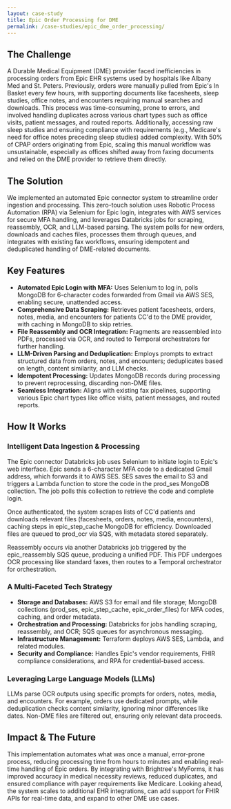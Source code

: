 ```yaml
---
layout: case-study
title: Epic Order Processing for DME
permalink: /case-studies/epic_dme_order_processing/
---
```


## The Challenge

A Durable Medical Equipment (DME) provider faced inefficiencies in processing orders from Epic EHR systems used by hospitals like Albany Med and St. Peters. Previously, orders were manually pulled from Epic's In Basket every few hours, with supporting documents like facesheets, sleep studies, office notes, and encounters requiring manual searches and downloads. This process was time-consuming, prone to errors, and involved handling duplicates across various chart types such as office visits, patient messages, and routed reports. Additionally, accessing raw sleep studies and ensuring compliance with requirements (e.g., Medicare's need for office notes preceding sleep studies) added complexity. With 50% of CPAP orders originating from Epic, scaling this manual workflow was unsustainable, especially as offices shifted away from faxing documents and relied on the DME provider to retrieve them directly.

## The Solution

We implemented an automated Epic connector system to streamline order ingestion and processing. This zero-touch solution uses Robotic Process Automation (RPA) via Selenium for Epic login, integrates with AWS services for secure MFA handling, and leverages Databricks jobs for scraping, reassembly, OCR, and LLM-based parsing. The system polls for new orders, downloads and caches files, processes them through queues, and integrates with existing fax workflows, ensuring idempotent and deduplicated handling of DME-related documents.

## Key Features

* **Automated Epic Login with MFA:** Uses Selenium to log in, polls MongoDB for 6-character codes forwarded from Gmail via AWS SES, enabling secure, unattended access.
* **Comprehensive Data Scraping:** Retrieves patient facesheets, orders, notes, media, and encounters for patients CC'd to the DME provider, with caching in MongoDB to skip retries.
* **File Reassembly and OCR Integration:** Fragments are reassembled into PDFs, processed via OCR, and routed to Temporal orchestrators for further handling.
* **LLM-Driven Parsing and Deduplication:** Employs prompts to extract structured data from orders, notes, and encounters; deduplicates based on length, content similarity, and LLM checks.
* **Idempotent Processing:** Updates MongoDB records during processing to prevent reprocessing, discarding non-DME files.
* **Seamless Integration:** Aligns with existing fax pipelines, supporting various Epic chart types like office visits, patient messages, and routed reports.

## How It Works
### Intelligent Data Ingestion & Processing
The Epic connector Databricks job uses Selenium to initiate login to Epic's web interface. Epic sends a 6-character MFA code to a dedicated Gmail address, which forwards it to AWS SES. SES saves the email to S3 and triggers a Lambda function to store the code in the prod_ses MongoDB collection. The job polls this collection to retrieve the code and complete login.

Once authenticated, the system scrapes lists of CC'd patients and downloads relevant files (facesheets, orders, notes, media, encounters), caching steps in epic_step_cache MongoDB for efficiency. Downloaded files are queued to prod_ocr via SQS, with metadata stored separately.

Reassembly occurs via another Databricks job triggered by the epic_reassembly SQS queue, producing a unified PDF. This PDF undergoes OCR processing like standard faxes, then routes to a Temporal orchestrator for orchestration.

### A Multi-Faceted Tech Strategy

* **Storage and Databases:** AWS S3 for email and file storage; MongoDB collections (prod_ses, epic_step_cache, epic_order_files) for MFA codes, caching, and order metadata.
* **Orchestration and Processing:** Databricks for jobs handling scraping, reassembly, and OCR; SQS queues for asynchronous messaging.
* **Infrastructure Management:** Terraform deploys AWS SES, Lambda, and related modules.
* **Security and Compliance:** Handles Epic's vendor requirements, FHIR compliance considerations, and RPA for credential-based access.

### Leveraging Large Language Models (LLMs)
LLMs parse OCR outputs using specific prompts for orders, notes, media, and encounters. For example, orders use dedicated prompts, while deduplication checks content similarity, ignoring minor differences like dates. Non-DME files are filtered out, ensuring only relevant data proceeds.

## Impact & The Future
This implementation automates what was once a manual, error-prone process, reducing processing time from hours to minutes and enabling real-time handling of Epic orders. By integrating with Brightree's MyForms, it has improved accuracy in medical necessity reviews, reduced duplicates, and ensured compliance with payer requirements like Medicare. Looking ahead, the system scales to additional EHR integrations, can add support for FHIR APIs for real-time data, and expand to other DME use cases.
